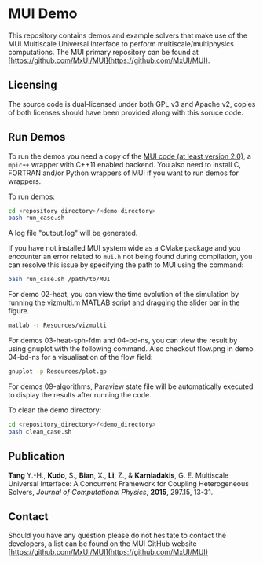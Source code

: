 # MUI Demo
This repository contains demos and example solvers that make use of the MUI Multiscale Universal Interface to perform multiscale/multiphysics computations. The MUI primary repository can be found at [https://github.com/MxUI/MUI](https://github.com/MxUI/MUI).

## Licensing

The source code is dual-licensed under both GPL v3 and Apache v2, copies of both licenses should have been provided along with this soruce code.

## Run Demos

To run the demos you need a copy of the [MUI code (at least version 2.0)](https://github.com/MxUI/MUI), a `mpic++` wrapper with C++11 enabled backend. You also need to install C, FORTRAN and/or Python wrappers of MUI if you want to run demos for wrappers.

To run demos:

```bash
cd <repository_directory>/<demo_directory>
bash run_case.sh
```
A log file "output.log" will be generated.

If you have not installed MUI system wide as a CMake package and you encounter an error related to `mui.h` not being found during compilation, you can resolve this issue by specifying the path to MUI using the command:

```bash
bash run_case.sh /path/to/MUI
```

For demo 02-heat, you can view the time evolution of the simulation by running the vizmulti.m MATLAB script and dragging the slider bar in the figure.

```bash
matlab -r Resources/vizmulti
```
For demos 03-heat-sph-fdm and 04-bd-ns, you can view the result by using gnuplot with the following command. Also checkout flow.png in demo 04-bd-ns for a visualisation of the flow field:

```bash
gnuplot -p Resources/plot.gp
```

For demos 09-algorithms, Paraview state file will be automatically executed to display the results after running the code.

To clean the demo directory:

```bash
cd <repository_directory>/<demo_directory>
bash clean_case.sh
```

## Publication

**Tang** Y.-H., **Kudo**, S., **Bian**, X., **Li**, Z., & **Karniadakis**, G. E. Multiscale Universal Interface: A Concurrent Framework for Coupling Heterogeneous Solvers, *Journal of Computational Physics*, **2015**, 297.15, 13-31.

## Contact

Should you have any question please do not hesitate to contact the developers, a list can be found on the MUI GitHub website [https://github.com/MxUI/MUI](https://github.com/MxUI/MUI)

